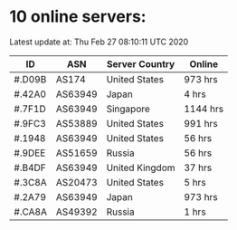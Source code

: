 # 10 online servers:

Latest update at: Thu Feb 27 08:10:11 UTC 2020

| ID | ASN | Server Country | Online |
| -- | --- | -------------- | ------ |
| #.D09B | AS174 | United States | 973 hrs |
| #.42A0 | AS63949 | Japan | 4 hrs |
| #.7F1D | AS63949 | Singapore | 1144 hrs |
| #.9FC3 | AS53889 | United States | 991 hrs |
| #.1948 | AS63949 | United States | 56 hrs |
| #.9DEE | AS51659 | Russia | 56 hrs |
| #.B4DF | AS63949 | United Kingdom | 37 hrs |
| #.3C8A | AS20473 | United States | 5 hrs |
| #.2A79 | AS63949 | Japan | 973 hrs |
| #.CA8A | AS49392 | Russia | 1 hrs |

